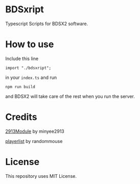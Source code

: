 # BDSxript
Typescript Scripts for BDSX2 software.

# How to use
Include this line 

```
import "./bdsxript";
```
in your `index.ts` and run

```
npm run build
```
and BDSX2 will take care of the rest when you run the server.

# Credits
[2913Module](https://github.com/minyee2913/bdsX-scripts) by minyee2913

[playerlist](https://github.com/randommouse/bdsx-scripts) by randommouse
# License
This repository uses MIT License.
